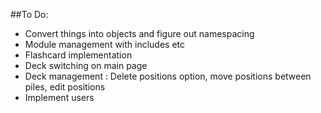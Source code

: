 ##To Do:

 - Convert things into objects and figure out namespacing
 - Module management with includes etc
 - Flashcard implementation
 - Deck switching on main page
 - Deck management : Delete positions option, move positions between piles, edit positions
 - Implement users
 